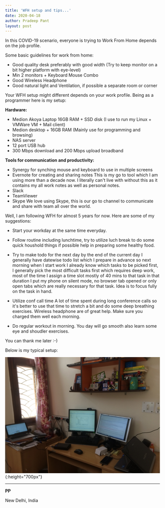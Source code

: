 ```yaml
---
title: 'WFH setup and tips...'
date: 2020-04-18
author: Pradeep Pant
layout: post
---
```

In this COVID-19 scenario, everyone is trying to Work From Home depends on the job profile. 
 
Some basic guidelines for work from home:
- Good quality desk preferably with good width (Try to keep monitor on a bit higher platform with eye-level)
- Min 2 monitors + Keyboard Mouse Combo
- Good Wireless Headphone
- Good natural light and Ventilation, if possible a separate room or corner


Your WFH setup might different depends on your work profile. Being as a programmer here is my setup:

**Hardware:**

- Medion Akoya Laptop 16GB RAM + SSD disk (I use to run my Linux + VMWare VM + Mail client)
- Medion desktop + 16GB RAM (Mainly use for programming and browsing)
- NAS server
- 12 port USB hub
- 300 Mbps download and 200 Mbps upload broadband

**Tools for communication and productivity:**

- Synergy for synching mouse and keyboard to use in multiple screens
- Evernote for creating and sharing notes
  This is my go to tool which I am using more than a decade now. I literally can't live with without this as it contains my all work notes as well as personal notes. 
- Slack
- TeamViewer
- Skype
  We love using Skype, this is our go to channel to communicate and share with team all over the world. 

Well, I am following WFH for almost 5 years for now. Here are some of my suggestions:

- Start your workday at the same time everyday. 
- Follow routine including lunchtime, try to utilize luch break to do some quick houshold things if possible help in preparing some healthy food.
- Try to make todo for the next day by the end of the current day 
    I generally have datewise todo list which I prepare in advance so next morning when I start work I already know which tasks to be picked first, I generally pick the most difficult tasks first which requires deep work, most of the time I assign a time slot mostly of 40 mins to that task in that duration I put my phone on silent mode, no browser tab opened or only open tabs which are really necessary for that task. Idea is to focus fully on the task in hand. 

-  Utilize conf call time
    A lot of time spent during long conference calls so it's better to use that time to stretch a bit and do some deep breathing exercises. Wireless headphone are of great help. Make sure you charged them well each morning.

-  Do regular workout in morning. You day will go smooth also learn some eye and shoudler exercises.

You can thank me later :-)


Below is my typical setup:


![My WFH Setup](\data\images\wfh_pic_20200418.jpg){:height="700px"}


___

**PP**
 
New Delhi, India
